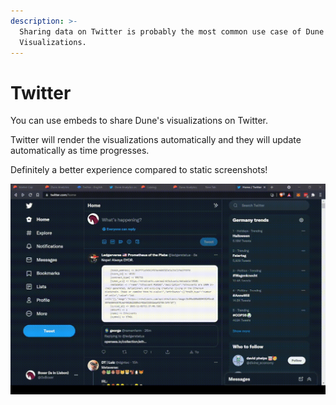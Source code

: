 ```yaml
---
description: >-
  Sharing data on Twitter is probably the most common use case of Dune's
  Visualizations.
---
```


# Twitter

You can use embeds to share Dune's visualizations on Twitter.

Twitter will render the visualizations automatically and they will update automatically  as time progresses.&#x20;

Definitely a better experience compared to static screenshots!

![Twitter automatically renders the embed link correctly](images/twitter.gif)





